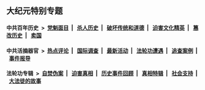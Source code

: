 ## 大纪元特别专题

#### 中共百年历史 &nbsp;>&nbsp; [党魁面目](indexes/nf1176107/README.md?09070430) &nbsp;| &nbsp; [杀人历史](indexes/nf1176106/README.md?09070430) &nbsp;| &nbsp; [破坏传统和道德](indexes/nf1176106/README.md?09070430) &nbsp;| &nbsp; [迫害文化精英](indexes/nf1176111/README.md?09070430) &nbsp;| &nbsp; [篡改历史](indexes/nf1176115/README.md?09070430) &nbsp;| &nbsp; [卖国](indexes/nf1176117/README.md?09070430) 

#### 中共活摘器官 &nbsp;>&nbsp; [热点评论](indexes/nf5879/README.md?09070430) &nbsp;| &nbsp; [国际调查](indexes/nf5947/README.md?09070430) &nbsp;| &nbsp; [最新活动](indexes/nf5883/README.md?09070430) &nbsp;| &nbsp; [法轮功遭遇](indexes/nf5881/README.md?09070430) &nbsp;| &nbsp; [追查案例](indexes/nf5880/README.md?09070430) &nbsp;| &nbsp; [事件报导](indexes/nf5877/README.md?09070430) 

#### 法轮功专辑 &nbsp;>&nbsp; [自焚伪案](indexes/nf5562/README.md?09070430) &nbsp;| &nbsp; [迫害真相](indexes/nf4379/README.md?09070430) &nbsp;| &nbsp; [历史事件回顾](indexes/nf5793/README.md?09070430) &nbsp;| &nbsp; [真相特辑](indexes/nf4389/README.md?09070430) &nbsp;| &nbsp; [社会支持](indexes/nf4386/README.md?09070430) &nbsp;| &nbsp; [大法徒的故事](indexes/nf1147481/README.md?09070430) 


